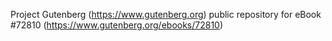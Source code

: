 Project Gutenberg (https://www.gutenberg.org) public repository
for eBook #72810 (https://www.gutenberg.org/ebooks/72810)
